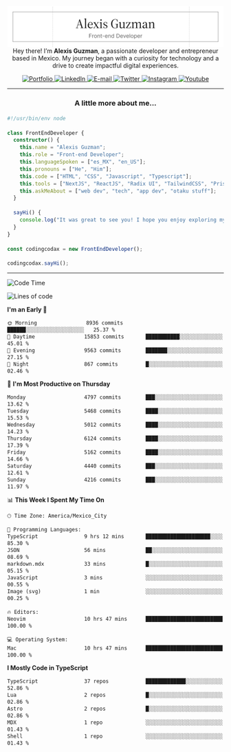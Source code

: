 <img align='right' src="./Banner.png" width="" />
<p align='center'>Hey there! I’m <strong>Alexis Guzman</strong>, a passionate developer and entrepreneur based in Mexico. My journey began with a curiosity for technology and a drive to create impactful digital experiences.</p>

<div align='center'>
  <a href='https://www.codingcodax.dev' target='_blank'>
    <img alt='Portfolio' src='https://img.shields.io/badge/Portfolio-black?logo=vercel&style=flat-square'>
  </a>
  <a href='https://linkedin.com/in/codingcodax' target='_blank'>
    <img alt='LinkedIn' src='https://img.shields.io/badge/LinkedIn-black?logo=LinkedIn&style=flat-square'>
  </a>
  <a href='mailto:hello@codingcodax.com' target='_blank'>
    <img alt='E-mail' src='https://img.shields.io/badge/Email-black?logo=Gmail&style=flat-square'>
  </a>
  <a href='https://x.com/codingcodax' target='_blank'>
    <img alt='Twitter' src='https://img.shields.io/badge/X-black?logo=X&style=flat-square'>
  </a>
  <a href='https://www.instagram.com/codingcodax' target='_blank'>
    <img alt='Instagram' src='https://img.shields.io/badge/Instagram-black?logo=Instagram&style=flat-square'>
  </a>
  <a href='https://www.youtube.com/@codingcodax' target='_blank'>
    <img alt='Youtube' src='https://img.shields.io/badge/YouTube-black?logo=Youtube&style=flat-square'>
  </a>
</div>


---

<h3 align='center'>A little more about me...</h3>

```typescript
#!/usr/bin/env node

class FrontEndDeveloper {
  constructor() {
    this.name = "Alexis Guzman";
    this.role = "Front-end Developer";
    this.languageSpoken = ["es_MX", "en_US"];
    this.pronouns = ["He", "Him"];
    this.code = ["HTML", "CSS", "Javascript", "Typescript"];
    this.tools = ["NextJS", "ReactJS", "Radix UI", "TailwindCSS", "Prisma", "Shadcn UI"];
    this.askMeAbout = ["web dev", "tech", "app dev", "otaku stuff"];
  }

  sayHi() {
    console.log("It was great to see you! I hope you enjoy exploring my work.");
  }
}

const codingcodax = new FrontEndDeveloper();

codingcodax.sayHi();
```

---

<!--START_SECTION:waka-->
![Code Time](http://img.shields.io/badge/Code%20Time-3%2C144%20hrs%2047%20mins-blue)

![Lines of code](https://img.shields.io/badge/From%20Hello%20World%20I%27ve%20Written-10.8%20million%20lines%20of%20code-blue)

**I'm an Early 🐤** 

```text
🌞 Morning                8936 commits        ██████░░░░░░░░░░░░░░░░░░░   25.37 % 
🌆 Daytime                15853 commits       ███████████░░░░░░░░░░░░░░   45.01 % 
🌃 Evening                9563 commits        ███████░░░░░░░░░░░░░░░░░░   27.15 % 
🌙 Night                  867 commits         █░░░░░░░░░░░░░░░░░░░░░░░░   02.46 % 
```
📅 **I'm Most Productive on Thursday** 

```text
Monday                   4797 commits        ███░░░░░░░░░░░░░░░░░░░░░░   13.62 % 
Tuesday                  5468 commits        ████░░░░░░░░░░░░░░░░░░░░░   15.53 % 
Wednesday                5012 commits        ████░░░░░░░░░░░░░░░░░░░░░   14.23 % 
Thursday                 6124 commits        ████░░░░░░░░░░░░░░░░░░░░░   17.39 % 
Friday                   5162 commits        ████░░░░░░░░░░░░░░░░░░░░░   14.66 % 
Saturday                 4440 commits        ███░░░░░░░░░░░░░░░░░░░░░░   12.61 % 
Sunday                   4216 commits        ███░░░░░░░░░░░░░░░░░░░░░░   11.97 % 
```


📊 **This Week I Spent My Time On** 

```text
🕑︎ Time Zone: America/Mexico_City

💬 Programming Languages: 
TypeScript               9 hrs 12 mins       █████████████████████░░░░   85.30 % 
JSON                     56 mins             ██░░░░░░░░░░░░░░░░░░░░░░░   08.69 % 
markdown.mdx             33 mins             █░░░░░░░░░░░░░░░░░░░░░░░░   05.15 % 
JavaScript               3 mins              ░░░░░░░░░░░░░░░░░░░░░░░░░   00.55 % 
Image (svg)              1 min               ░░░░░░░░░░░░░░░░░░░░░░░░░   00.25 % 

🔥 Editors: 
Neovim                   10 hrs 47 mins      █████████████████████████   100.00 % 

💻 Operating System: 
Mac                      10 hrs 47 mins      █████████████████████████   100.00 % 
```

**I Mostly Code in TypeScript** 

```text
TypeScript               37 repos            █████████████░░░░░░░░░░░░   52.86 % 
Lua                      2 repos             █░░░░░░░░░░░░░░░░░░░░░░░░   02.86 % 
Astro                    2 repos             █░░░░░░░░░░░░░░░░░░░░░░░░   02.86 % 
MDX                      1 repo              ░░░░░░░░░░░░░░░░░░░░░░░░░   01.43 % 
Shell                    1 repo              ░░░░░░░░░░░░░░░░░░░░░░░░░   01.43 % 
```




<!--END_SECTION:waka-->
